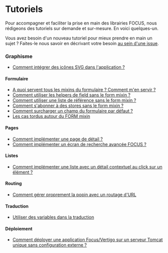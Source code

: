 # Tutoriels

Pour accompagner et faciliter la prise en main des librairies FOCUS, nous rédigeons des tutoriels sur demande et sur-mesure.
En voici quelques-un.

Vous avez besoin d'un nouveau tutoriel pour mieux prendre en main un sujet ? Faites-le nous savoir en décrivant votre besoin [au sein d'une issue](https://github.com/KleeGroup/focus-docs/issues).

### Graphisme
- [Comment intégrer des icônes SVG dans l'application ?](font-svg.md)

#### Formulaire
- [A quoi servent tous les mixins du formulaire ? Comment m'en servir ?](form-mixin.md)
- [Comment utiliser les helpers de field sans le form mixin ?](built-in-component-mixin.md)
- [Comment utiliser une liste de référence sans le form mixin ?](reference-mixin.md)
- [Comment s'abonner à des stores sans le form mixin ?](store-behavior.md)
- [Comment surcharger un champ du formulaire par défaut ?](surcharger-form-input.md)
- [Les cas tordus autour du FORM mixin](cas-tordus-form-mixin.md)

#### Pages
- [Comment implémenter une page de détail ?](detail.md)
- [Comment implémenter un écran de recherche avancée FOCUS ?](recherche-avancee.md)

#### Listes
- [Comment implémenter une liste avec un détail contextuel au click sur un élément ?](admin-list.md)

#### Routing
- [Comment gérer proprement la popin avec un routage d'URL](gestion-popin-apres-redirection.md)

#### Traduction
- [Utiliser des variables dans la traduction](traductions.md)

#### Déploiement
- [Comment déployer une application Focus/Vertigo sur un serveur Tomcat unique sans configuration externe ?](deployment-focus-vertigo.md)
